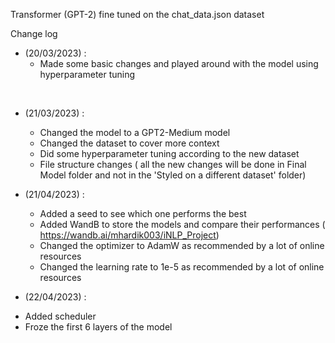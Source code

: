 Transformer (GPT-2) fine tuned on the chat_data.json dataset

Change log

* (20/03/2023) :
    - Made some basic changes and played around with the model using hyperparameter tuning

<br>

* (21/03/2023) :
    - Changed the model to a GPT2-Medium model
    - Changed the dataset to cover more context
    - Did some hyperparameter tuning according to the new dataset
    - File structure changes ( all the new changes will be done in Final Model folder and not in the 'Styled on a different dataset' folder)


* (21/04/2023) : 
  - Added a seed to see which one performs the best
  - Added WandB to store the models and compare their performances ( https://wandb.ai/mhardik003/iNLP_Project)
  - Changed the optimizer to AdamW as recommended by a lot of online resources
  - Changed the learning rate to 1e-5 as recommended by a lot of online resources
  

* (22/04/2023) :
 - Added scheduler
 - Froze the first 6 layers of the model